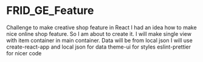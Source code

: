 # FRID_GE_Feature
Challenge to make creative shop feature in React
I had an idea how to make nice online shop feature. 
So I am about to create it.
I will make single view with item container in main container.
Data will be from local json
I will use create-react-app and local json for data
theme-ui for styles
eslint-prettier for nicer code

